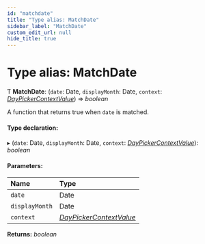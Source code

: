 ```yaml
---
id: "matchdate"
title: "Type alias: MatchDate"
sidebar_label: "MatchDate"
custom_edit_url: null
hide_title: true
---
```


# Type alias: MatchDate

Ƭ **MatchDate**: (`date`: Date, `displayMonth`: Date, `context`: [*DayPickerContextValue*](../interfaces/daypickercontextvalue.md)) => *boolean*

A function that returns true when `date` is matched.

#### Type declaration:

▸ (`date`: Date, `displayMonth`: Date, `context`: [*DayPickerContextValue*](../interfaces/daypickercontextvalue.md)): *boolean*

#### Parameters:

Name | Type |
:------ | :------ |
`date` | Date |
`displayMonth` | Date |
`context` | [*DayPickerContextValue*](../interfaces/daypickercontextvalue.md) |

**Returns:** *boolean*

